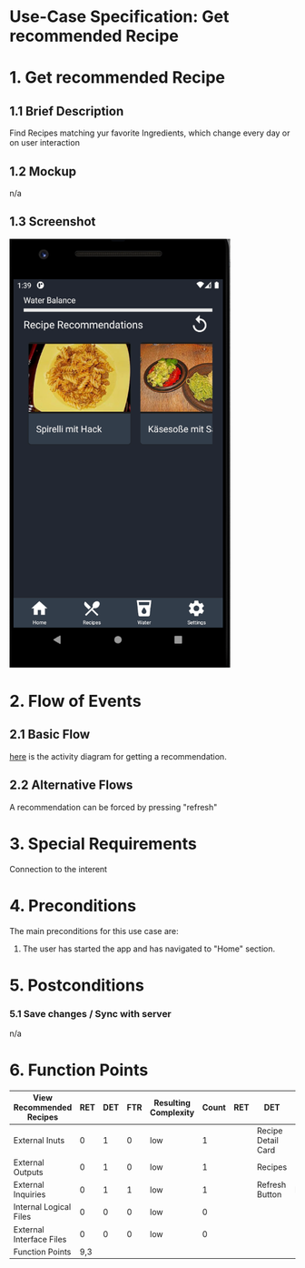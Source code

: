 # Use-Case Specification: Get recommended Recipe

# 1. Get recommended Recipe

## 1.1 Brief Description
Find Recipes matching yur favorite Ingredients, which change every day or on user interaction

## 1.2 Mockup
n/a

## 1.3 Screenshot
<img src="../App-Screenshots/Recommendations.PNG">

# 2. Flow of Events

## 2.1 Basic Flow
<a href="https://viewer.diagrams.net/?highlight=0000ff&edit=_blank&layers=1&nav=1&title=Recommendations_flow.drawio#R7Vpbk6o4EP41Pu4WEBjlcXQuO1tna6eOtXXmPGagldQAoUK87a%2FfRIJI4oUZBT3W%2BqCkE5LwdffX6ZYeGiXLZ4az6C8aQtxzrHDZQw89x7EtNBA%2FUrIqJJ6rBFNGQjWoEozJv1DeqaQzEkJeG8gpjTnJ6sKApikEvCbDjNFFfdiExvVVMzwFQzAOcGxKf5CQR4V04FmV%2FA8g06hc2bZUT4LLwUqQRzikiy0ReuyhEaOUF1fJcgSxBK%2FEpbjvaU%2FvZmMMUt7khvnznx9vT%2FOX4ccP94140d%2FJ3P1NzTLH8Uw98D85MLVhvipR4LAUawwjnsRCYIvLnDP6ASMaUyYkKU3FyOGExLEmwjGZpqIZiF2KidFwDowTge%2B96khIGMplhouIcBhnOJBrLoQ1CRmjszQE%2BQCWaJlPXG5fzAnLLZFC4BloApytxJCNQSptlOaomotKt64SRVtqLXWIlTVNNxNXgIsLhfkn8HdM%2FF9uF33kXBf6yEB%2FvMo5JLerAQ9dlwZcQwMG9mIWQfagwR%2FhTPbnHDM%2B5pjr8PccZK0%2Fhq5Ez2Sies7CKF4N0YGJKNqBKGoLUa8BoqEIcapJGY%2FolKY4fqyk20jr9vpOOaeJ6IA0vJcBVk6SQVpIVAAffA31nM5YAMfNRT7AQd0wiDEn83oM3wW1uvWVErGVSqcaT9l9TVvC6qbA1V2awjbb%2BLoOByYvAQjBi%2BQQyAVoT4ZSWUST91m%2Bh0i2FKp5yUR8gta9ZLAH0C0vGezwErctL%2FENhFN6mp%2BURB%2FDhLfjNgJ9tnqTseB3r2z%2BVKFh3XhY1lqrY2HjqLspOyys%2FdAp0m7ol8oaymPniW7q3GlW5TdzU4E%2FXm0Ny%2BSA%2FAAd9HevUxlgMeNZOaBMgLZMdAV5qzbKaXYhXm9saP2LGJpf179rtWNne8z5qdlwpA4i%2B4b7B4e3ZMRmfvkdJiKERWb82hx17eMxDLNAWaQrDW9CU77r4HeRUGfbdaCdHbFuc8DoJNjZZpZ5Go%2B0Gtxqoa2KdGcPbqVtHicd1JB0TmQZT6tNOCeHs3OfS20zYX4G%2BQQpLMT3dwhIJmOU9Y5z4cqORVPx9a03Qr370cda8pJOGYQE1ju0JkyYjWPdv5pFj5vhA9e%2FOj5oknVfCx%2FYnfEBasoHXkd84GkRu2EW%2Btljh7GO18Xx1qxTPJA8i9c71%2BjkVplBz4oRujgz3P3PDPtt9SgzdFSeQq6Wj%2BjFxDMRg76O30XG0DcscAyx%2FGdP3Mhvlwv0ZM6%2FOBWYRcjrpYLukoZ%2B00OC3w0X6KVqd9ANF7j24eLEkfEtkYdZ1v1GsUw7HoBjEt%2FwWUJPHi9PIOVivwSBfPIssW69AiMCKvmv7qms4jdkFaejUgTSUgKvpYqnd7d7nVZZwjGrGFXqURDFulRR5B%2B3Sxl6%2BuHu%2BOu6Y8r4BQoTX%2FfyzpxXC71ewyPB2fyrySsIh17qkKq45CsdyPF2A3j%2BdzpEs3oDsFBA9R4levwP">here</a> is the activity diagram for getting a recommendation.

## 2.2 Alternative Flows
A recommendation can be forced by pressing "refresh"

# 3. Special Requirements
Connection to the interent

# 4. Preconditions
The main preconditions for this use case are:

 1. The user has started the app and has navigated to "Home" section.

# 5. Postconditions

### 5.1 Save changes / Sync with server
n/a

# 6. Function Points
| View Recommended Recipes | RET | DET | FTR | Resulting Complexity | Count | RET | DET                | FTR    |
|--------------------------|-----|-----|-----|----------------------|-------|-----|--------------------|--------|
| External Inuts           | 0   | 1   | 0   | low                  | 1     |     | Recipe Detail Card |        |
| External Outputs         | 0   | 1   | 0   | low                  | 1     |     | Recipes            |        |
| External Inquiries       | 0   | 1   | 1   | low                  | 1     |     | Refresh Button     | Recipe |
| Internal Logical Files   | 0   | 0   | 0   | low                  | 0     |     |                    |        |
| External Interface Files | 0   | 0   | 0   | low                  | 0     |     |                    |        |
| Function Points          | 9,3 |